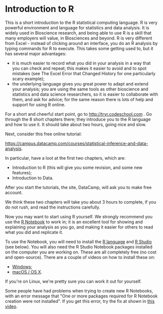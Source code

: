 # Introduction to R

This is a short introduction to the R statistical computing language.  R is
very powerful environment and language for statistics and data analysis.  It is
widely used in Bioscience research, and being able to use R is a skill that
many employers will value, in Biosciences and beyond.  R is very different from
Excel - instead of clicking around an interface, you do an R analysis by typing
commands for R to execute.  This takes some getting used to, but it has several
major advantages:

* it is much easier to record what you did in your analysis in a way that you
  can check and repeat;  this makes it easier to avoid and to spot mistakes
  (see The Excel Error that Changed History for one particularly scary
  example);
* the underlying language gives you great power to adapt and extend your
  analysis; you are using the same tools as other bioscience and statistics and
  data science researchers, so it is easier to collaborate with them, and ask
  for advice; for the same reason there is lots of help and support for using
  R online.

For a short and cheerful start point, go to http://tryr.codeschool.com . Go
through the 8 short chapters there; they introduce you to the R language and
how to use it.   It should take about two hours, going nice and slow.

Next, consider this free online tutorial:

https://campus.datacamp.com/courses/statistical-inference-and-data-analysis.

In particular, have a loot at the first two chapters, which are:

* Introduction to R (this will give you some revision, and some new features);
* Introduction to Data.

After you start the tutorials, the site, DataCamp, will ask you to make free account.

We think these two chapters will take you about 3 hours to complete, if you do not rush, and read the instructions carefully.

Now you may want to start using R yourself.  We strongly recommend you use the [R Notebook](https://rmarkdown.rstudio.com/r_notebooks.html) to work in; it is an excellent tool for showing and explaining your analysis as you go, and making it easier for others to read what you did and replicate it.

To use the Notebook, you will need to install the [R
language](https://www.r-project.org/) and [R Studio](https://www.rstudio.com)
(see below). You will also need the R Studio Notebook packages installed on the
computer you are working on.  These are all completely free (no cost and
open-source).   There are a couple of videos on how to install these on:

* [Windows](vimeo.com/239492022);
* [macOS / OS X](vimeo.com/239497938).

If you're on Linux, we're pretty sure you can work it out for yourself.

Some people have had problems when trying to create new R Notebooks, with an error message that "One or more packages required for R Notebook creation were not installed".  If you get this error, try the fix at shown in [this video](https://vimeo.com/244451868).
